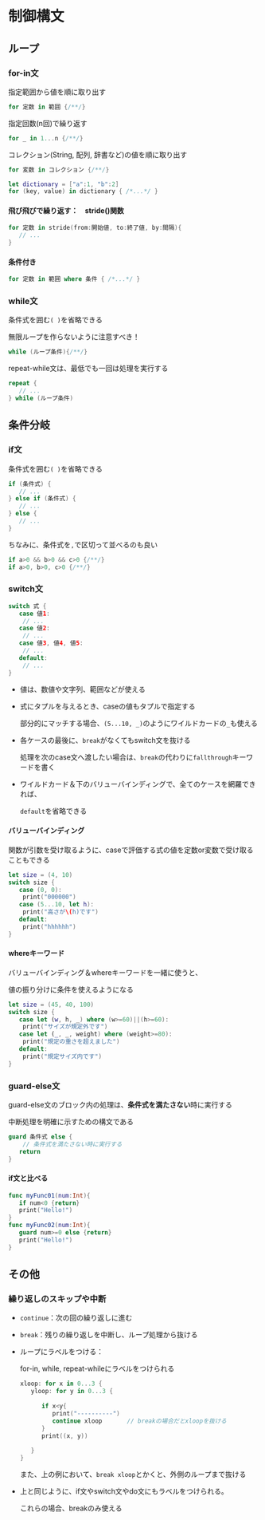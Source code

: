 # 制御構文



## ループ



### for-in文

指定範囲から値を順に取り出す

```swift
for 定数 in 範囲 {/**/}
```

指定回数(n回)で繰り返す

```swift
for _ in 1...n {/**/}
```

コレクション(String, 配列, 辞書など)の値を順に取り出す

```swift
for 変数 in コレクション {/**/}

let dictionary = ["a":1, "b":2]
for (key, value) in dictionary { /*...*/ }
```

#### 飛び飛びで繰り返す：　stride()関数

```swift
for 定数 in stride(from:開始値, to:終了値, by:間隔){
   // ...
}
```

#### 条件付き

```swift
for 定数 in 範囲 where 条件 { /*...*/ }
```



### while文

条件式を囲む`( )`を省略できる

無限ループを作らないように注意すべき！

```swift
while (ループ条件){/**/}
```

repeat-while文は、最低でも一回は処理を実行する

```swift
repeat {
   // ...
} while (ループ条件)
```





## 条件分岐



### if文

条件式を囲む`( )`を省略できる

```swift
if (条件式) {
   // ...
} else if (条件式) {
   // ...
} else {
   // ...
}
```

ちなみに、条件式を`,`で区切って並べるのも良い

```swift
if a>0 && b>0 && c>0 {/**/}
if a>0, b>0, c>0 {/**/}
```



### switch文

```swift
switch 式 {
   case 値1:
   	// ...
   case 値2:
   	// ...
   case 値3, 値4, 値5:
   	// ...
   default:
   	// ...
}
```

* 値は、数値や文字列、範囲などが使える

* 式にタプルを与えるとき、caseの値もタプルで指定する

  部分的にマッチする場合、`(5...10, _)`のようにワイルドカードの`_`も使える

* 各ケースの最後に、`break`がなくてもswitch文を抜ける

  処理を次のcase文へ渡したい場合は、`break`の代わりに`fallthrough`キーワードを書く

* ワイルドカード＆下のバリューバインディングで、全てのケースを網羅できれば、

  `default`を省略できる

#### バリューバインディング

関数が引数を受け取るように、caseで評価する式の値を定数or変数で受け取ることもできる

```swift
let size = (4, 10)
switch size {
   case (0, 0):
   	print("000000")
   case (5...10, let h):
   	print("高さが\(h)です")
   default:
   	print("hhhhhh")
}
```

#### whereキーワード

バリューバインディング＆whereキーワードを一緒に使うと、

値の振り分けに条件を使えるようになる

```swift
let size = (45, 40, 100)
switch size {
   case let (w, h, _) where (w>=60)||(h>=60):
   	print("サイズが規定外です")
   case let (_, _, weight) where (weight>=80):
   	print("規定の重さを超えました")
   default:
   	print("規定サイズ内です")
}
```



### guard-else文

guard-else文のブロック内の処理は、**条件式を満たさない**時に実行する

中断処理を明確に示すための構文である

```swift
guard 条件式 else {
	// 条件式を満たさない時に実行する
   return
}
```

#### if文と比べる

```swift
func myFunc01(num:Int){
   if num<0 {return}
   print("Hello!")
}
func myFunc02(num:Int){
   guard num>=0 else {return}
   print("Hello!")
}
```



## その他



### 繰り返しのスキップや中断

* `continue`：次の回の繰り返しに進む

* `break`：残りの繰り返しを中断し、ループ処理から抜ける

* ループにラベルをつける：

  for-in, while, repeat-whileにラベルをつけられる

  ```swift
  xloop: for x in 0...3 {
     yloop: for y in 0...3 {
        
        if x<y{
           print("----------")
           continue xloop		// breakの場合だとxloopを抜ける
        }
        print((x, y))
        
     }
  }
  ```

  また、上の例において、`break xloop`とかくと、外側のループまで抜ける
  
* 上と同じように、if文やswitch文やdo文にもラベルをつけられる。

  これらの場合、breakのみ使える









